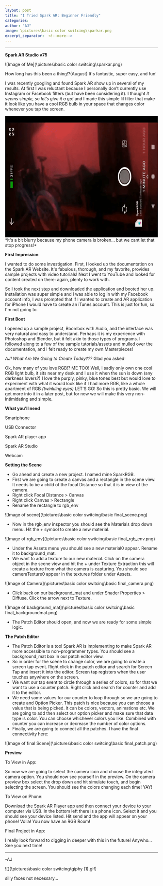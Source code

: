 ```yaml
---
layout: post
title: "I Tried Spark AR: Beginner Friendly"
categories:
author: "AJ"
image: \pictures\basic color switcing\sparkar.png
excerpt_separator:  <!--more-->
---
```

---
**Spark AR Studio v75**


![Image of Me](\pictures\basic color switcing\sparkar.png)


How long has this been a thing!?(August) It's fantastic, super easy, and fun!

I was recently googling and found Spark AR show up in several of my results. At first I was reluctant because I personally don’t currently use Instagram or Facebook filters (but have been considering it). <!--more-->I thought <em>It seems simple, so let’s give it a go!</em> and I made this simple lil filter that make it look like you have a cool RGB bulb in your space that changes color whenever you tap the screen.

 <img src="\pictures\basic color switcing\giphy.gif" width="800" height="400" style="margin-left:auto; margin-right:auto; display:block;">
*it's a bit blurry because my phone camera is broken... but we cant let that stop progress!*

**First Impression**

I wanted to do some investigation. First, I looked up the documentation on the Spark AR Website. It's fabulous, thorough, and my favorite, provides sample projects with video tutorials! Next I went to YouTube and looked for content created on there: again, plenty to work with.

So I took the next step and downloaded the application and booted her up. Installation was super simple and I was able to log in with my Facebook account info, I was prompted that if I wanted to create and AR application for iPhone I would have to create an iTunes account. This is just for fun, so I'm not going to. 

**First Boot**

I opened up a sample project, Boombox with Audio, and the interface was very natural and easy to understand. Perhaps it is my experience with Photoshop and Blender, but it felt akin to those types of programs. I followed along to a few of the sample tutorials/assets and mulled over the documentation, and I felt ready to create my own Masterpieces!

<em>AJ! What Are We Going to Create Today???</em> Glad you asked!

Ok, how many of you love RGB!? ME TOO! Well, I sadly only own one cool RGB light bulb, it sits near my desk and I use it when the sun is down (any darkness lovers?) I love the purply, pinky, blue tones best but would love to experiment with what it would look like if I had more RGB, like a whole apartment of RGB *(twinkling eyes)* LET'S GO! So this is pretty basic. We will get more into it in a later post, but for now we will make this very non-intimidating and simple. 

**What you’ll need**

Smartphone

USB Connector 

Spark AR player app

Spark AR Studio

Webcam

**Setting the Scene**

* Go ahead and create a new project. I named mine SparkRGB.
* First we are going to create a canvas and a rectangle in the scene view. It needs to be a child of the focal Distance so that it is in view of the camera. 
* Right click Focal Distance > Canvas
* Right click Canvas > Rectangle
* Rename the rectangle to rgb_env

![Image of scene](\pictures\basic color switcing\basic final_scene.png)

* Now in the rgb_env inspector you should see the Materials drop down menu. Hit the + symbol to create a new material. 

![Image of rgb_env](\pictures\basic color switcing\basic final_rgb_env.png)

* Under the Assets menu you should see a new material0 appear. Rename it to background_mat.
* We want to add a texture to our new material. Click on the camera object in the scene view and hit the + under Texture Extraction this will create a texture from what the camera is capturing. You should see cameraTexture0 appear in the textures folder under Assets.

![Image of Camera](\pictures\basic color switcing\basic final_camera.png)

* Click back on our background_mat and under Shader Properties > Diffuse. Click the arrow next to Texture.

![Image of background_mat](\pictures\basic color switcing\basic final_backgroundmat.png)

* The Patch Editor should open, and now we are ready for some simple logic.

**The Patch Editor**

* The Patch Editor is a tool Spark AR is implementing to make Spark AR more accessible to non-programmer types. You should see a background_mat box in our patch editor view.
* So in order for the scene to change color, we are going to create a screen tap event. Right click in the patch editor and search for Screen Tap and insert it into the editor. Screen tap registers when the user touches anywhere on the screen.
* We want our tap event to circle through a series of colors, so for that we want to use a counter patch. Right click and search for counter and add it to the editor. 
* We need some values for our counter to loop through so we are going to create and Option Picker. This patch is nice because you can choose a value that is being picked. It can be colors, vectors, animations etc. We are going to add then select our option picker and make sure that data type is color. You can choose whichever colors you like. Combined with counter you can increase or decrease the number of color options.
* Finally, we are going to connect all the patches. I have the final connectivity here:

![Image of final Scene](\pictures\basic color switcing\basic final_patch.png)


**Preview**

To View in App:

So now we are going to select the camera icon and choose the integrated camera option. You should now see yourself in the preview. On the camera preview box select the drop down and hit simulate touch, and begin selecting the screen. You should see the colors changing each time! YAY!

To View on Phone:

Download the Spark AR Player app and then connect your device to your computer via USB. In the bottom left there is a phone icon. Select it and you should see your device listed. Hit send and the app will appear on your phone! Voila! You now have an RGB Room!

Final Project in App:

I really look forward to digging in deeper with this in the future! Anywho... See you next time!

---

-AJ


![](\pictures\basic color switcing\giphy (1).gif)

silly faces not necessary...
